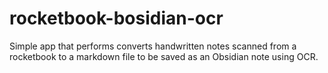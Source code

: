 # rocketbook-bosidian-ocr
Simple app that performs converts handwritten notes scanned from a rocketbook to a markdown file to be saved as an Obsidian note using OCR.
